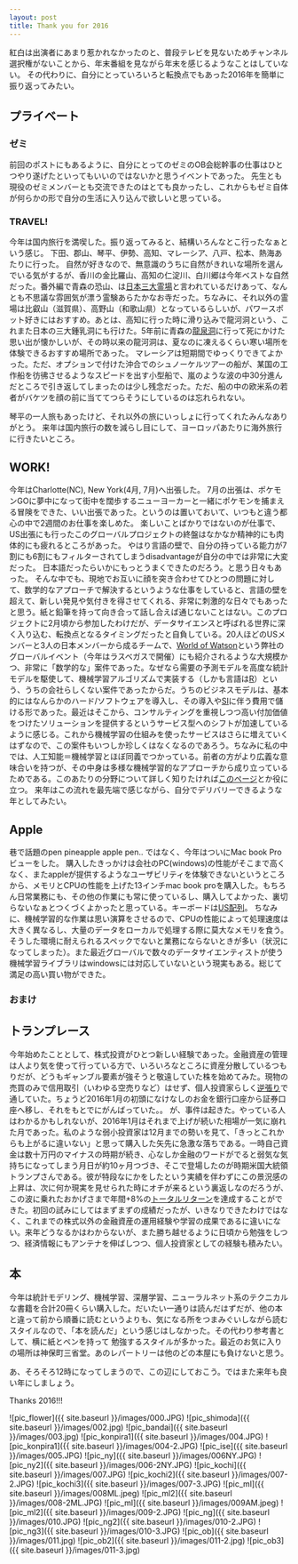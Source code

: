 ```yaml
---
layout: post
title: Thank you for 2016
---
```


紅白は出演者にあまり惹かれなかったのと、普段テレビを見ないためチャンネル選択権がないことから、年末番組を見ながら年末を感じるようなことはしていない。
その代わりに、自分にとっていろいろと転換点でもあった2016年を簡単に振り返ってみたい。


## プライベート 

### ゼミ 

前回のポストにもあるように、自分にとってのゼミのOB会総幹事の仕事はひとつやり遂げたといってもいいのではないかと思うイベントであった。
先生とも現役のゼミメンバーとも交流できたのはとても良かったし、これからもゼミ自体が何らかの形で自分の生活に入り込んで欲しいと思っている。



### TRAVEL!
今年は国内旅行を満喫した。振り返ってみると、結構いろんなとこ行ったなぁという感じ。
下田、郡山、琴平、伊勢、高知、マレーシア、八戸、松本、熱海あたりに行った。
自然が好きなので、無意識のうちに自然がきれいな場所を選んでいる気がするが、香川の金比羅山、高知の仁淀川、白川郷は今年ベストな自然だった。番外編で青森の恐山、は[日本三大霊場](https://ja.wikipedia.org/wiki/%E6%97%A5%E6%9C%AC%E4%B8%89%E9%9C%8A%E5%B1%B1)と言われているだけあって、なんとも不思議な雰囲気が漂う霊験あらたかなお寺だった。ちなみに、それ以外の霊場は比叡山（滋賀県）、高野山（和歌山県）となっているらしいが、パワースポット好きにはおすすめ。あとは、高知に行った時に滑り込みで龍河洞という、これまた日本の三大鍾乳洞にも行けた。5年前に青森の[龍泉洞](http://www.iwate-ryusendo.jp/about/)に行って死にかけた思い出が懐かしいが、その時以来の龍河洞は、夏なのに凍えるくらい寒い場所を体験できるおすすめ場所であった。
マレーシアは短期間でゆっくりできてよかった。ただ、オプションで付けた沖合でのシュノーケルツアーの船が、某国の工作船を彷彿させるようなスピードを出す小型船で、嵐のような波の中30分進んだところで引き返してしまったのは少し残念だった。ただ、船の中の欧米系の若者がバケツを顔の前に当ててつらそうにしているのは忘れられない。

琴平の一人旅もあったけど、それ以外の旅にいっしょに行ってくれたみんなありがとう。
来年は国内旅行の数を減らし目にして、ヨーロッパあたりに海外旅行に行きたいところ。



## WORK! 

今年はCharlotte(NC), New York(4月, 7月)へ出張した。
7月の出張は、ポケモンGOに夢中になって街中を闊歩するニューヨーカーと一緒にポケモンを捕まえる冒険をできた、いい出張であった。というのは置いておいて、いつもと違う都心の中で2週間のお仕事を楽しめた。
楽しいことばかりではないのが仕事で、US出張にも行ったこのグローバルプロジェクトの終盤はなかなか精神的にも肉体的にも疲れるところがあった。
やはり言語の壁で、自分の持っている能力が7割にも6割にもフィルターされてしまうdisadvantageが自分の中では非常に大変だった。
日本語だったらいかにもっとうまくできたのだろう。と思う日々もあった。
そんな中でも、現地でお互いに顔を突き合わせてひとつの問題に対して、数学的なアプローチで解決するというような仕事をしていると、言語の壁を超えて、新しい発見や気付きを得させてくれる、非常に刺激的な日々でもあったと思う。紙と鉛筆を持って向き合って話し合えば通じないことはない。このプロジェクトに2月頃から参加したわけだが、データサイエンスと呼ばれる世界に深く入り込む、転換点となるタイミングだったと自負している。20人ほどのUSメンバーと3人の日本メンバーから成るチームで、[World of Watson](http://www-01.ibm.com/software/events/wow/)という弊社のグローバルイベント（今年はラスベガスで開催）にも紹介されるような大規模かつ、非常に「数学的な」案件であった。なぜなら需要の予測モデルを高度な統計モデルを駆使して、機械学習アルゴリズムで実装する（しかも言語は[R](https://www.r-project.org/)）という、うちの会社らしくない案件であったからだ。うちのビジネスモデルは、基本的にはなんらかのハード/ソフトウェアを導入し、その導入や[SI](https://ja.wikipedia.org/wiki/%E3%82%B7%E3%82%B9%E3%83%86%E3%83%A0%E3%82%A4%E3%83%B3%E3%83%86%E3%82%B0%E3%83%AC%E3%83%BC%E3%82%BF%E3%83%BC)に伴う費用で儲ける形であった。最近はそこから、コンサルティングを重視しつつ高い付加価値をつけたソリューションを提供するというサービス型へのシフトが加速しているように感じる。これから機械学習の仕組みを使ったサービスはさらに増えていくはずなので、この案件もいつしか珍しくはなくなるのであろう。ちなみに私の中では、人工知能＝機械学習とほぼ同義でつかっている。前者の方がより広義な意味合いを持つが、その中身は多様な機械学習的なアプローチから成り立っているためである。このあたりの分野について詳しく知りたければ[このページ](http://tjo.hatenablog.com/entry/2016/05/15/130000)とか役に立つ。
来年はこの流れを最先端で感じながら、自分でデリバリーできるような年としてみたい。



## Apple
巷で話題のpen pineapple apple pen.. ではなく、今年はついにMac book Proビューをした。
購入したきっかけは会社のPC(windows)の性能がそこまで高くなく、またappleが提供するようなユーザビリティを体験できないというところから、メモリとCPUの性能を上げた13インチmac book proを購入した。もちろん日常業務にも、その他の作業にも常に使っているし、購入してよかった、裏切らないなぁとつくづくよかったと思っている。キーボードは[US配列](http://gadget2ch.blog.jp/archives/1763009.html)。
ちなみに、機械学習的な作業は思い演算をさせるので、CPUの性能によって処理速度は大きく異なるし、大量のデータをローカルで処理する際に莫大なメモリを食う。そうした環境に耐えられるスペックでないと業務にならないときが多い（状況になってしまった）。また最近グローバルで数々のデータサイエンティストが使う機械学習ライブラリはwindowsには対応していないという現実もある。総じて満足の高い買い物ができた。




### おまけ

## トランプレース

今年始めたこととして、株式投資がひとつ新しい経験であった。金融資産の管理は人より気を使って行っている方で、いろいろなところに資産分散しているつもりだが、どうもギャンブル要素が強そうと敬遠していた株を始めてみた。現物の売買のみで信用取引（いわゆる空売りなど）はせず、個人投資家らしく[逆張り](http://d.hatena.ne.jp/keyword/%B5%D5%C4%A5%A4%EA)で通していた。ちょうど2016年1月の初頭になけなしのお金を銀行口座から証券口座へ移し、それをもとでにがんばっていた。。
が、事件は起きた。やっている人はわかるかもしれないが、2016年1月はそれまで上げが続いた相場が一気に崩れた月であった。私のような弱小投資家は12月までの勢いを見て、「きっとこれからも上がるに違いない」と思って購入した矢先に急激な落ちである。一時自己資金は数十万円のマイナスの時期が続き、心なしか金融のワードがでると弱気な気持ちになってしまう月日が約10ヶ月つづき、そこで登場したのが時期米国大統領トランプさんである。彼が特段なにかをしたという実績を伴わずにこの景況感の上昇は、次に何か現実を見せられた時にオチが来るという裏返しなのだろうが、この波に乗れたおかげさまで年間+8%の[トータルリターン](http://www.toushin.com/faq/appraisal-faq/total-return/)を達成することができた。初回の試みにしてはまずまずの成績だったが、いきなりできたわけではなく、これまでの株式以外の金融資産の運用経験や学習の成果であるに違いにない。来年どうなるかはわからないが、また勝ち越せるように日頃から勉強をしつつ、経済情報にもアンテナを伸ばしつつ、個人投資家としての経験も積みたい。


## 本
今年は統計モデリング、機械学習、深層学習、ニューラルネット系のテクニカルな書籍を合計20冊くらい購入した。だいたい一通りは読んだはずだが、他の本と違って前から順番に読むというよりも、気になる所をつまみぐいしながら読むスタイルなので、「本を読んだ」という感じはしなかった。その代わり参考書として、横に紙とペンを持って	勉強するスタイルが多かった。最近のお気に入りの場所は神保町三省堂。あのレパートリーは他のどの本屋にも負けないと思う。




あ、そろそろ12時になってしまうので、この辺にしておこう。ではまた来年も良い年にしましょう。

Thanks 2016!!!



![pic_flower]({{ site.baseurl }}/images/000.JPG)
![pic_shimoda]({{ site.baseurl }}/images/002.jpg)
![pic_bandai]({{ site.baseurl }}/images/003.jpg)
![pic_konpira1]({{ site.baseurl }}/images/004.JPG)
![pic_konpira1]({{ site.baseurl }}/images/004-2.JPG)
![pic_ise]({{ site.baseurl }}/images/005.JPG)
![pic_ny]({{ site.baseurl }}/images/006NY.JPG)
![pic_ny2]({{ site.baseurl }}/images/006-2NY.JPG)
![pic_kochi]({{ site.baseurl }}/images/007.JPG)
![pic_kochi2]({{ site.baseurl }}/images/007-2.JPG)
![pic_kochi3]({{ site.baseurl }}/images/007-3.JPG)
![pic_ml]({{ site.baseurl }}/images/008ML.jpeg)
![pic_ml2]({{ site.baseurl }}/images/008-2ML.JPG)
![pic_ml]({{ site.baseurl }}/images/009AM.jpeg)
![pic_ml2]({{ site.baseurl }}/images/009-2.JPG)
![pic_ng]({{ site.baseurl }}/images/010.JPG)
![pic_ng2]({{ site.baseurl }}/images/010-2.JPG)
![pic_ng3]({{ site.baseurl }}/images/010-3.JPG)
![pic_ob]({{ site.baseurl }}/images/011.jpg)
![pic_ob2]({{ site.baseurl }}/images/011-2.jpg)
![pic_ob3]({{ site.baseurl }}/images/011-3.jpg)
